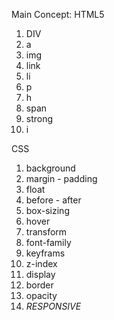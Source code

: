 Main Concept:
HTML5
1) DIV
2) a
3) img
4) link
5) li
6) p
7) h
8) span
9) strong
10) i

CSS
1) background
2) margin - padding
3) float
4) before - after
5) box-sizing
6) hover
7) transform
8) font-family
9) keyframs
10) z-index
11) display
12) border
13) opacity
14) *RESPONSIVE*
